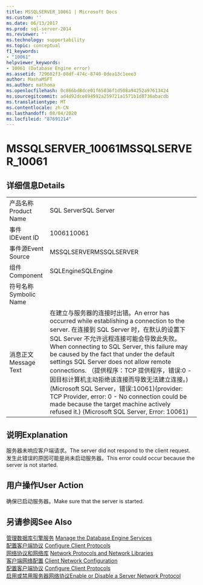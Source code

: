 ```yaml
---
title: MSSQLSERVER_10061 | Microsoft Docs
ms.custom: ''
ms.date: 06/13/2017
ms.prod: sql-server-2014
ms.reviewer: ''
ms.technology: supportability
ms.topic: conceptual
f1_keywords:
- "10061"
helpviewer_keywords:
- 10061 (Database Engine error)
ms.assetid: 729602f3-08df-474c-8740-8dea13c1eee3
author: MashaMSFT
ms.author: mathoma
ms.openlocfilehash: 0c866bd8dce01f65036f1d508a94252a97613424
ms.sourcegitcommit: ad4d92dce894592a259721a1571b1d8736abacdb
ms.translationtype: MT
ms.contentlocale: zh-CN
ms.lasthandoff: 08/04/2020
ms.locfileid: "87691214"
---
```

# <a name="mssqlserver_10061"></a><span data-ttu-id="a61b9-102">MSSQLSERVER_10061</span><span class="sxs-lookup"><span data-stu-id="a61b9-102">MSSQLSERVER_10061</span></span>
    
## <a name="details"></a><span data-ttu-id="a61b9-103">详细信息</span><span class="sxs-lookup"><span data-stu-id="a61b9-103">Details</span></span>  
  
|||  
|-|-|  
|<span data-ttu-id="a61b9-104">产品名称</span><span class="sxs-lookup"><span data-stu-id="a61b9-104">Product Name</span></span>|<span data-ttu-id="a61b9-105">SQL Server</span><span class="sxs-lookup"><span data-stu-id="a61b9-105">SQL Server</span></span>|  
|<span data-ttu-id="a61b9-106">事件 ID</span><span class="sxs-lookup"><span data-stu-id="a61b9-106">Event ID</span></span>|<span data-ttu-id="a61b9-107">10061</span><span class="sxs-lookup"><span data-stu-id="a61b9-107">10061</span></span>|  
|<span data-ttu-id="a61b9-108">事件源</span><span class="sxs-lookup"><span data-stu-id="a61b9-108">Event Source</span></span>|<span data-ttu-id="a61b9-109">MSSQLSERVER</span><span class="sxs-lookup"><span data-stu-id="a61b9-109">MSSQLSERVER</span></span>|  
|<span data-ttu-id="a61b9-110">组件</span><span class="sxs-lookup"><span data-stu-id="a61b9-110">Component</span></span>|<span data-ttu-id="a61b9-111">SQLEngine</span><span class="sxs-lookup"><span data-stu-id="a61b9-111">SQLEngine</span></span>|  
|<span data-ttu-id="a61b9-112">符号名称</span><span class="sxs-lookup"><span data-stu-id="a61b9-112">Symbolic Name</span></span>||  
|<span data-ttu-id="a61b9-113">消息正文</span><span class="sxs-lookup"><span data-stu-id="a61b9-113">Message Text</span></span>|<span data-ttu-id="a61b9-114">在建立与服务器的连接时出错。</span><span class="sxs-lookup"><span data-stu-id="a61b9-114">An error has occurred while establishing a connection to the server.</span></span>  <span data-ttu-id="a61b9-115">在连接到 SQL Server 时，在默认的设置下 SQL Server 不允许远程连接可能会导致此失败。</span><span class="sxs-lookup"><span data-stu-id="a61b9-115">When connecting to SQL Server, this failure may be caused by the fact that under the default settings SQL Server does not allow remote connections.</span></span> <span data-ttu-id="a61b9-116">（提供程序：TCP 提供程序，错误:0 - 因目标计算机主动拒绝该连接而导致无法建立连接。) (Microsoft SQL Server，错误:10061)</span><span class="sxs-lookup"><span data-stu-id="a61b9-116">(provider: TCP Provider, error: 0 - No connection could be made because the target machine actively refused it.) (Microsoft SQL Server, Error: 10061)</span></span>|  
  
## <a name="explanation"></a><span data-ttu-id="a61b9-117">说明</span><span class="sxs-lookup"><span data-stu-id="a61b9-117">Explanation</span></span>  
 <span data-ttu-id="a61b9-118">服务器未响应客户端请求。</span><span class="sxs-lookup"><span data-stu-id="a61b9-118">The server did not respond to the client request.</span></span> <span data-ttu-id="a61b9-119">发生此错误的原因可能是尚未启动服务器。</span><span class="sxs-lookup"><span data-stu-id="a61b9-119">This error could occur because the server is not started.</span></span>  
  
## <a name="user-action"></a><span data-ttu-id="a61b9-120">用户操作</span><span class="sxs-lookup"><span data-stu-id="a61b9-120">User Action</span></span>  
 <span data-ttu-id="a61b9-121">确保已启动服务器。</span><span class="sxs-lookup"><span data-stu-id="a61b9-121">Make sure that the server is started.</span></span>  
  
## <a name="see-also"></a><span data-ttu-id="a61b9-122">另请参阅</span><span class="sxs-lookup"><span data-stu-id="a61b9-122">See Also</span></span>  
 <span data-ttu-id="a61b9-123">[管理数据库引擎服务](../../database-engine/configure-windows/manage-the-database-engine-services.md) </span><span class="sxs-lookup"><span data-stu-id="a61b9-123">[Manage the Database Engine Services](../../database-engine/configure-windows/manage-the-database-engine-services.md) </span></span>  
 <span data-ttu-id="a61b9-124">[配置客户端协议](../../database-engine/configure-windows/configure-client-protocols.md) </span><span class="sxs-lookup"><span data-stu-id="a61b9-124">[Configure Client Protocols](../../database-engine/configure-windows/configure-client-protocols.md) </span></span>  
 <span data-ttu-id="a61b9-125">[网络协议和网络库](../../sql-server/install/network-protocols-and-network-libraries.md) </span><span class="sxs-lookup"><span data-stu-id="a61b9-125">[Network Protocols and Network Libraries](../../sql-server/install/network-protocols-and-network-libraries.md) </span></span>  
 <span data-ttu-id="a61b9-126">[客户端网络配置](../../database-engine/configure-windows/client-network-configuration.md) </span><span class="sxs-lookup"><span data-stu-id="a61b9-126">[Client Network Configuration](../../database-engine/configure-windows/client-network-configuration.md) </span></span>  
 <span data-ttu-id="a61b9-127">[配置客户端协议](../../database-engine/configure-windows/configure-client-protocols.md) </span><span class="sxs-lookup"><span data-stu-id="a61b9-127">[Configure Client Protocols](../../database-engine/configure-windows/configure-client-protocols.md) </span></span>  
 [<span data-ttu-id="a61b9-128">启用或禁用服务器网络协议</span><span class="sxs-lookup"><span data-stu-id="a61b9-128">Enable or Disable a Server Network Protocol</span></span>](../../database-engine/configure-windows/enable-or-disable-a-server-network-protocol.md)  
  
  
